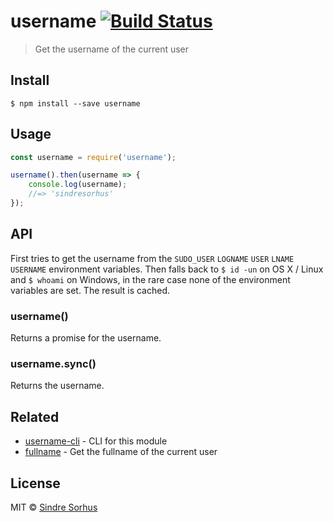 # username [![Build Status](https://travis-ci.org/sindresorhus/username.svg?branch=master)](https://travis-ci.org/sindresorhus/username)

> Get the username of the current user


## Install

```
$ npm install --save username
```


## Usage

```js
const username = require('username');

username().then(username => {
	console.log(username);
	//=> 'sindresorhus'
});
```


## API

First tries to get the username from the `SUDO_USER` `LOGNAME` `USER` `LNAME` `USERNAME` environment variables. Then falls back to `$ id -un` on OS X / Linux and `$ whoami` on Windows, in the rare case none of the environment variables are set. The result is cached.

### username()

Returns a promise for the username.

### username.sync()

Returns the username.


## Related

- [username-cli](https://github.com/sindresorhus/username-cli) - CLI for this module
- [fullname](https://github.com/sindresorhus/fullname) - Get the fullname of the current user


## License

MIT © [Sindre Sorhus](http://sindresorhus.com)
